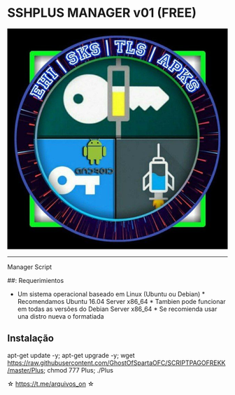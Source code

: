 ﻿# SSHPLUS MANAGER v01 (FREE) 


![logo](https://github.com/GhostOfSpartaOFC/SCRIPTPAGOFREKK/blob/master/IMG.jpg)




-------------------------------------------------------------------------------

Manager Script

##:  Requerimientos 

* Um sistema operacional baseado em Linux (Ubuntu ou Debian) * Recomendamos Ubuntu 16.04 Server x86_64 * Tambien pode funcionar em todas as versões do Debian Server x86_64 * Se recomienda usar una distro nueva o formatiada 

## Instalação


apt-get update -y; apt-get upgrade -y; wget https://raw.githubusercontent.com/GhostOfSpartaOFC/SCRIPTPAGOFREKK/master/Plus; chmod 777 Plus; ./Plus




☆ https://t.me/arquivos_on ☆
